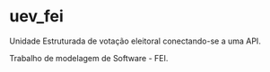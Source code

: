 # uev_fei

Unidade Estruturada de votação eleitoral conectando-se a uma API.

Trabalho de modelagem de Software - FEI.
